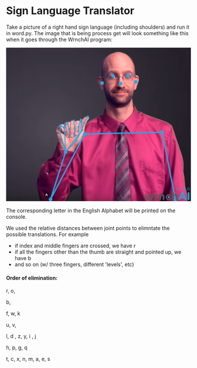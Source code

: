 # Sign Language Translator
Take a picture of a right hand sign language (including shoulders) and run it in word.py.
The image that is being process get will look something like this when it goes through the WrnchAI program:

![sign language a](annotated_media-a[1].png)

The corresponding letter in the English Alphabet will be printed on the console.

We used the relative distances between joint points to elimntate the possible translations. 
For example
  - if index and middle fingers are crossed, we have r
  - if all the fingers other than the thumb are straight and pointed up, we have b
  - and so on (w/ three fingers, different 'levels', etc)

#### Order of elimination:
r, o,

b,

f, w, k

u, v, 

l, d , z, y, i , j

h, p, g, q

t, c, x, n, m, a, e, s


